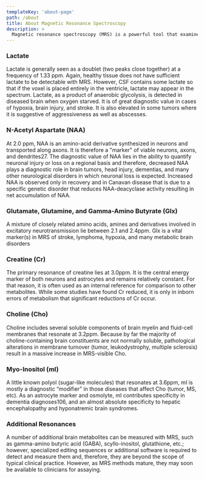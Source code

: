 ```yaml
---
templateKey: 'about-page'
path: /about
title: About Magnetic Resonance Spectroscopy
description: >
  Magnetic resonance spectroscopy (MRS) is a powerful tool that examines brain metabolism using standard clinical MR scanners. A non-invasive and quantitative technique, MRS is ideally suited for repeated measurements and for measuring therapeutic outcomes. Often described as a “virtual biopsy,” MRS obtains chemical signals, or metabolites, from a region of interest (ROI or voxel). A spectrum of peaks is generated whereby each peak is reflective of a chemical that resonates at a specific frequency; the height of the peak reflects the concentration of that chemical in the brain.
---
```

### Lactate
Lactate is generally seen as a doublet (two peaks close together) at a frequency of 1.33 ppm. Again, healthy tissue does not have sufficient lactate to be detectable with MRS. However, CSF contains some lactate so that if the voxel is placed entirely in the ventricle, lactate may appear in the spectrum. Lactate, as a product of anaerobic glycolysis, is detected in diseased brain when oxygen starved. It is of great diagnostic value in cases of hypoxia, brain injury, and stroke. It is also elevated in some tumors where it is suggestive of aggressiveness as well as abscesses.

### N-Acetyl Aspartate (NAA)
At 2.0 ppm, NAA is an amino-acid derivative synthesized in neurons and transported along axons. It is therefore a "marker" of viable neurons, axons, and dendrites27. The diagnostic value of NAA lies in the ability to quantify neuronal injury or loss on a regional basis and therefore, decreased NAA plays a diagnostic role in brain tumors, head injury, dementias, and many other neurological disorders in which neuronal loss is expected. Increased NAA is observed only in recovery and in Canavan disease that is due to a specific genetic disorder that reduces NAA-deacyclase activity resulting in net accumulation of NAA.

### Glutamate, Glutamine, and Gamma-Amino Butyrate (Glx)
A mixture of closely related amino acids, amines and derivatives involved in excitatory neurotransmission lie between 2.1 and 2.4ppm. Glx is a vital marker(s) in MRS of stroke, lymphoma, hypoxia, and many metabolic brain disorders

### Creatine (Cr)
The primary resonance of creatine lies at 3.0ppm. It is the central energy marker of both neurons and astrocytes and remains relatively constant. For that reason, it is often used as an internal reference for comparison to other metabolites. While some studies have found Cr reduced, it is only in inborn errors of metabolism that significant reductions of Cr occur.

### Choline (Cho)
Choline includes several soluble components of brain myelin and fluid-cell membranes that resonate at 3.2ppm. Because by far the majority of choline-containing brain constituents are not normally soluble, pathological alterations in membrane turnover (tumor, leukodystrophy, multiple sclerosis) result in a massive increase in MRS-visible Cho.

### Myo-Inositol (mI)
A little known polyol (sugar-like molecules) that resonates at 3.6ppm, mI is mostly a diagnostic “modifier” in those diseases that affect Cho (tumor, MS, etc). As an astrocyte marker and osmolyte, mI contributes specificity in dementia diagnoses106, and an almost absolute specificity to hepatic encephalopathy and hyponatremic brain syndromes.

### Additional Resonances
A number of additional brain metabolites can be measured with MRS, such as gamma-amino butyric acid (GABA), scyllo-inositol, glutathione, etc.; however, specialized editing sequences or additional software is required to detect and measure them and, therefore, they are beyond the scope of typical clinical practice. However, as MRS methods mature, they may soon be available to clinicians for assaying.